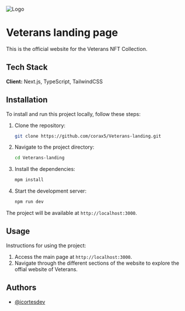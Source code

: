 
![Logo](https://veterans-whitepaper.gitbook.io/~gitbook/image?url=https%3A%2F%2F140157559-files.gitbook.io%2F%7E%2Ffiles%2Fv0%2Fb%2Fgitbook-x-prod.appspot.com%2Fo%2Fspaces%252FoUADwQRG7Pw6CQiCxNCA%252Fuploads%252FRaHeaAgTGpzXxgYDyIge%252FWhitepaper.png%3Falt%3Dmedia%26token%3D2aad5db3-4c76-443b-b6ef-e7bf26edbcd5&width=768&dpr=1&quality=100&sign=d5bde878df44b0142b8302a0a0b7b60011eaf8aa94bc03800dd041351188e1b9)


# Veterans landing page

This is the official website for the Veterans NFT Collection.

## Tech Stack

**Client:** Next.js, TypeScript, TailwindCSS

## Installation

To install and run this project locally, follow these steps:

1. Clone the repository:
    ```bash
    git clone https://github.com/corax5/Veterans-landing.git
    ```

2. Navigate to the project directory:
    ```bash
    cd Veterans-landing
    ```

3. Install the dependencies:
    ```bash
    mpm install
    ```

4. Start the development server:
    ```bash
    npm run dev
    ```

The project will be available at `http://localhost:3000`.

## Usage

Instructions for using the project:

1. Access the main page at `http://localhost:3000`.
2. Navigate through the different sections of the website to explore the offial website of Veterans.

## Authors

- [@icortesdev](https://github.com/icortesdev)

